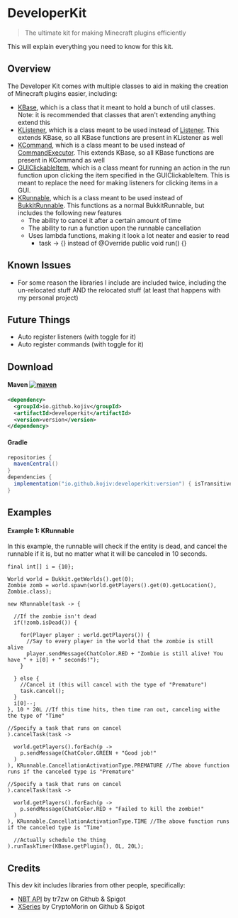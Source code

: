 # DeveloperKit

> The ultimate kit for making Minecraft plugins efficiently

This will explain everything you need to know for this kit.

## Overview

The Developer Kit comes with multiple classes to aid in making the creation of Minecraft plugins easier, including:

- [KBase](https://github.com/GKojiV/DeveloperKit/blob/main/src/main/java/koji/developerkit/KBase.java), which is a class
  that it meant to hold a bunch of util classes. Note: it is recommended that classes that aren't extending anything
  extend this
- [KListener](https://github.com/GKojiV/DeveloperKit/blob/main/src/main/java/koji/developerkit/listener/KListener.java),
  which is a class meant to be used instead
  of [Listener](https://hub.spigotmc.org/javadocs/bukkit/org/bukkit/event/Listener.html). This extends KBase, so all
  KBase functions are present in KListener as well
- [KCommand](https://github.com/GKojiV/DeveloperKit/blob/main/src/main/java/koji/developerkit/commands/KCommand.java),
  which is a class meant to be used instead
  of [CommandExecutor](https://hub.spigotmc.org/javadocs/bukkit/org/bukkit/command/CommandExecutor.html). This extends
  KBase, so all KBase functions are present in KCommand as well
- [GUIClickableItem](https://github.com/GKojiV/DeveloperKit/blob/main/src/main/java/koji/developerkit/gui/GUIClickableItem.java), which is a class meant for running an action in the run function upon clicking the item specified in the
  GUIClickableItem. This is meant to replace the need for making listeners for clicking items in a GUI.
- [KRunnable](https://github.com/GKojiV/DeveloperKit/blob/main/src/main/java/koji/developerkit/runnable/KRunnable.java),
  which is a class meant to be used instead
  of [BukkitRunnable](https://hub.spigotmc.org/javadocs/bukkit/org/bukkit/scheduler/BukkitRunnable.html). This functions
  as a normal BukkitRunnable, but includes the following new features
  - The ability to cancel it after a certain amount of time
  - The ability to run a function upon the runnable cancellation
  - Uses lambda functions, making it look a lot neater and easier to read
    - task -> {} instead of @Override public void run() {}

## Known Issues
- For some reason the libraries I include are included twice, including the un-relocated stuff AND the relocated stuff (at least that happens with my personal project)

## Future Things
- Auto register listeners (with toggle for it)
- Auto register commands (with toggle for it)

## Download

#### Maven [![maven](https://img.shields.io/maven-central/v/io.github.kojiv/developerkit)](https://s01.oss.sonatype.org/content/repositories/releases/io/github/kojiv/developerkit/)

```xml
<dependency>
  <groupId>io.github.kojiv</groupId>
  <artifactId>developerkit</artifactId>
  <version>version</version>
</dependency>
```
#### Gradle

```gradle
repositories {
  mavenCentral()
}
dependencies {
  implementation("io.github.kojiv:developerkit:version") { isTransitive = false }
}
```

## Examples

#### Example 1: KRunnable

In this example, the runnable will check if the entity is dead, and cancel the runnable if it is, but no matter what it will be canceled in 10 seconds. 
```
final int[] i = {10};

World world = Bukkit.getWorlds().get(0);
Zombie zomb = world.spawn(world.getPlayers().get(0).getLocation(), Zombie.class);

new KRunnable(task -> {

  //If the zombie isn't dead
  if(!zomb.isDead()) {
  
    for(Player player : world.getPlayers()) {
      //Say to every player in the world that the zombie is still alive
      player.sendMessage(ChatColor.RED + "Zombie is still alive! You have " + i[0] + " seconds!");
    }
    
  } else {
    //Cancel it (this will cancel with the type of "Premature")
    task.cancel();
  }
  i[0]--;
}, 10 * 20L //If this time hits, then time ran out, canceling withe the type of "Time"

//Specify a task that runs on cancel
).cancelTask(task -> 
  
  world.getPlayers().forEach(p -> 
    p.sendMessage(ChatColor.GREEN + "Good job!"
  )
), KRunnable.CancellationActivationType.PREMATURE //The above function runs if the canceled type is "Premature"
  
//Specify a task that runs on cancel
).cancelTask(task -> 
  
  world.getPlayers().forEach(p ->
    p.sendMessage(ChatColor.RED + "Failed to kill the zombie!" 
  )
), KRunnable.CancellationActivationType.TIME //The above function runs if the canceled type is "Time"
  
  //Actually schedule the thing
).runTaskTimer(KBase.getPlugin(), 0L, 20L); 
```

## Credits

This dev kit includes libraries from other people, specifically:

- [NBT API](https://www.spigotmc.org/resources/nbt-api.7939/) by tr7zw on Github & Spigot
- [XSeries](https://www.spigotmc.org/threads/xseries-xmaterial-xparticle-xsound-xpotion-titles-actionbar-etc.378136/) by
  CryptoMorin on Github & Spigot
